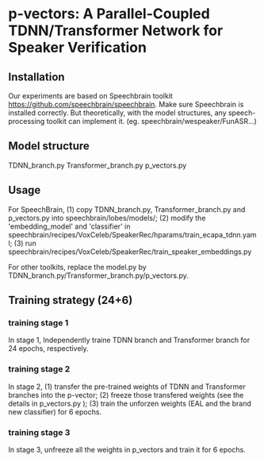 # p-vectors: A Parallel-Coupled TDNN/Transformer Network for Speaker Verification

## Installation
Our experiments are based on Speechbrain toolkit https://github.com/speechbrain/speechbrain. Make sure Speechbrain is installed correctly.
But theoretically, with the model structures, any speech-processing toolkit can implement it. (eg. speechbrain/wespeaker/FunASR...) 

## Model structure
TDNN_branch.py 
Transformer_branch.py 
p_vectors.py

## Usage
For SpeechBrain, (1) copy TDNN_branch.py, Transformer_branch.py and p_vectors.py into speechbrain/lobes/models/; (2) modify the 'embedding_model' and 'classifier' in speechbrain/recipes/VoxCeleb/SpeakerRec/hparams/train_ecapa_tdnn.yaml; (3) run speechbrain/recipes/VoxCeleb/SpeakerRec/train_speaker_embeddings.py 

For other toolkits, replace the model.py by TDNN_branch.py/Transformer_branch.py/p_vectors.py. 

## Training strategy (24+6)
### training stage 1
In stage 1, Independently traine TDNN branch and Transformer branch for 24 epochs, respectively. 
### training stage 2
In stage 2, (1) transfer the pre-trained weights of TDNN and Transformer branches into the p-vector; (2) freeze those transfered weights (see the details in p_vectors.py );
(3) train the unforzen weights (EAL and the brand new classifier) for 6 epochs.
### training stage 3
In stage 3, unfreeze all the weights in p_vectors and train it for 6 epochs.
